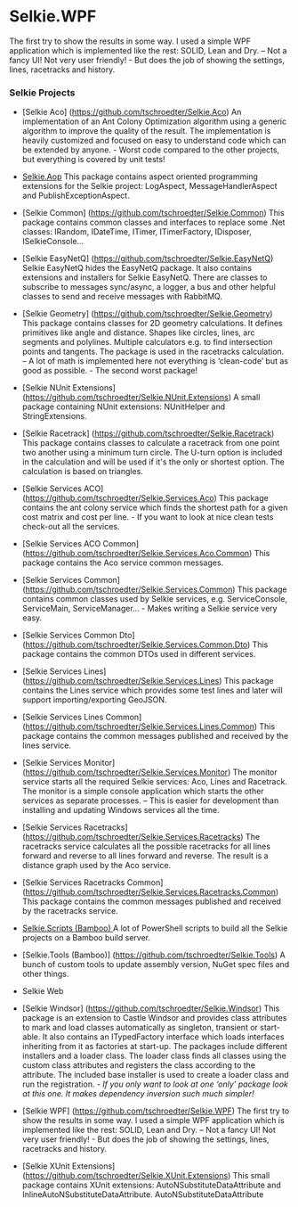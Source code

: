 # Selkie.WPF

The first try to show the results in some way. I used a simple WPF application which is implemented like the rest: SOLID, Lean and Dry. – Not a fancy UI!  Not very user friendly! - But does the job of showing the settings, lines, racetracks and history.

### Selkie Projects

* [Selkie Aco] (https://github.com/tschroedter/Selkie.Aco)
An implementation of an Ant Colony Optimization algorithm using a generic algorithm to improve the quality of the result. The implementation is heavily customized and focused on easy to understand code which can be extended by anyone. - Worst code compared to the other projects, but everything is covered by unit tests!

* [Selkie.Aop](https://github.com/tschroedter/Selkie.Aop)
This package contains aspect oriented programming extensions for the Selkie project: LogAspect, MessageHandlerAspect and PublishExceptionAspect.

* [Selkie Common] (https://github.com/tschroedter/Selkie.Common)
This package contains common classes and interfaces to replace some .Net classes: IRandom, IDateTime, ITimer, ITimerFactory, IDisposer, ISelkieConsole…

* [Selkie EasyNetQ] (https://github.com/tschroedter/Selkie.EasyNetQ)
Selkie EasyNetQ hides the EasyNetQ package. It also contains extensions and installers for Selkie EasyNetQ. There are classes to subscribe to messages sync/async, a logger, a bus and other helpful classes to send and receive messages with RabbitMQ.

* [Selkie Geometry] (https://github.com/tschroedter/Selkie.Geometry)
This package contains classes for 2D geometry calculations. It defines primitives like angle and distance. Shapes like circles, lines, arc segments and polylines. Multiple calculators e.g. to find intersection points and tangents. The package is used in the racetracks calculation. – A lot of math is implemented here not everything is ‘clean-code’ but as good as possible. - The second worst package!

* [Selkie NUnit Extensions] (https://github.com/tschroedter/Selkie.NUnit.Extensions)
A small package containing NUnit extensions: NUnitHelper and StringExtensions.

* [Selkie Racetrack] (https://github.com/tschroedter/Selkie.Racetrack)
This package contains classes to calculate a racetrack from one point two another using a minimum turn circle. The U-turn option is included in the calculation and will be used if it's the only or shortest option. The calculation is based on triangles.

* [Selkie Services ACO] (https://github.com/tschroedter/Selkie.Services.Aco)
This package contains the ant colony service which finds the shortest path for a given cost matrix and cost per line. - If you want to look at nice clean tests check-out all the services.

* [Selkie Services ACO Common] (https://github.com/tschroedter/Selkie.Services.Aco.Common)
This package contains the Aco service common messages.

* [Selkie Services Common] (https://github.com/tschroedter/Selkie.Services.Common)
This package contains common classes used by Selkie services, e.g. ServiceConsole, ServiceMain, ServiceManager... - Makes writing a Selkie service very easy.

* [Selkie Services Common Dto] (https://github.com/tschroedter/Selkie.Services.Common.Dto)
This package contains the common DTOs used in different services.

* [Selkie Services Lines] (https://github.com/tschroedter/Selkie.Services.Lines)
This package contains the Lines service which provides some test lines and later will support importing/exporting GeoJSON.

* [Selkie Services Lines Common] (https://github.com/tschroedter/Selkie.Services.Lines.Common)
This package contains the common messages published and received by the lines service.

* [Selkie Services Monitor] (https://github.com/tschroedter/Selkie.Services.Monitor)
The monitor service starts all the required Selkie services: Aco, Lines and Racetrack. The monitor is a simple console application which starts the other services as separate processes. – This is easier for development than installing and updating Windows services all the time.

* [Selkie Services Racetracks] (https://github.com/tschroedter/Selkie.Services.Racetracks)
The racetracks service calculates all the possible racetracks for all lines forward and reverse to all lines forward and reverse. The result is a distance graph used by the Aco service.  

* [Selkie Services Racetracks Common] (https://github.com/tschroedter/Selkie.Services.Racetracks.Common)
This package contains the common messages published and received by the racetracks service.

* [Selkie.Scripts (Bamboo) ](https://github.com/tschroedter/Selkie.Scripts)
A lot of PowerShell scripts to build all the Selkie projects on a Bamboo build server.

* [Selkie.Tools (Bamboo)] (https://github.com/tschroedter/Selkie.Tools)
A bunch of custom tools to update assembly version, NuGet spec files and other things.

* Selkie Web

* [Selkie Windsor] (https://github.com/tschroedter/Selkie.Windsor)
This package is an extension to Castle Windsor and provides class attributes to mark and load classes automatically as singleton, transient or start-able. It also contains an ITypedFactory interface which loads interfaces inheriting from it as factories at start-up.
The packages include different installers and a loader class. The loader class finds all classes using the custom class attributes and registers the class according to the attribute. The included base installer is used to create a loader class and run the registration. - *If you only want to look at one ‘only’ package look at this one. It makes dependency inversion such much simpler!*

* [Selkie WPF] (https://github.com/tschroedter/Selkie.WPF)
The first try to show the results in some way. I used a simple WPF application which is implemented like the rest: SOLID, Lean and Dry. – Not a fancy UI!  Not very user friendly! - But does the job of showing the settings, lines, racetracks and history.

* [Selkie XUnit Extensions] (https://github.com/tschroedter/Selkie.XUnit.Extensions)
This small package contains XUnit extensions: AutoNSubstituteDataAttribute and InlineAutoNSubstituteDataAttribute.
AutoNSubstituteDataAttribute
